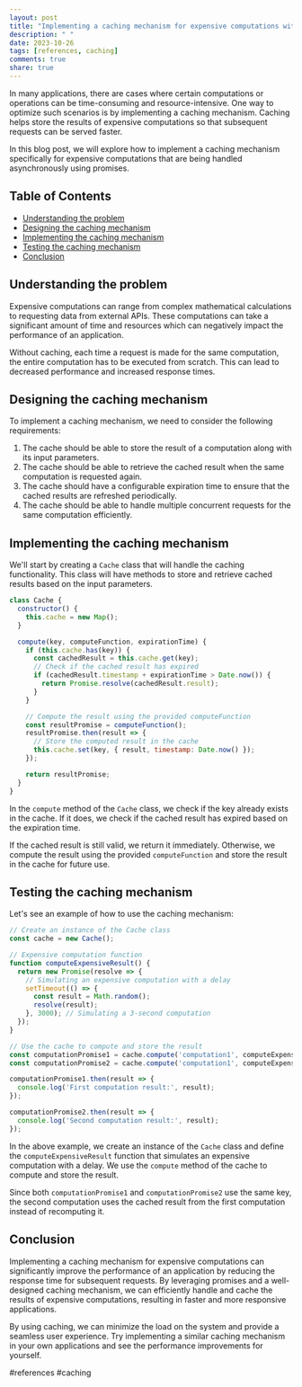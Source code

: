 ```yaml
---
layout: post
title: "Implementing a caching mechanism for expensive computations with promises"
description: " "
date: 2023-10-26
tags: [references, caching]
comments: true
share: true
---
```


In many applications, there are cases where certain computations or operations can be time-consuming and resource-intensive. One way to optimize such scenarios is by implementing a caching mechanism. Caching helps store the results of expensive computations so that subsequent requests can be served faster.

In this blog post, we will explore how to implement a caching mechanism specifically for expensive computations that are being handled asynchronously using promises.

## Table of Contents
- [Understanding the problem](#understanding-the-problem)
- [Designing the caching mechanism](#designing-the-caching-mechanism)
- [Implementing the caching mechanism](#implementing-the-caching-mechanism)
- [Testing the caching mechanism](#testing-the-caching-mechanism)
- [Conclusion](#conclusion)

## Understanding the problem

Expensive computations can range from complex mathematical calculations to requesting data from external APIs. These computations can take a significant amount of time and resources which can negatively impact the performance of an application.

Without caching, each time a request is made for the same computation, the entire computation has to be executed from scratch. This can lead to decreased performance and increased response times.

## Designing the caching mechanism

To implement a caching mechanism, we need to consider the following requirements:

1. The cache should be able to store the result of a computation along with its input parameters.
2. The cache should be able to retrieve the cached result when the same computation is requested again.
3. The cache should have a configurable expiration time to ensure that the cached results are refreshed periodically.
4. The cache should be able to handle multiple concurrent requests for the same computation efficiently.

## Implementing the caching mechanism

We'll start by creating a `Cache` class that will handle the caching functionality. This class will have methods to store and retrieve cached results based on the input parameters.

```javascript
class Cache {
  constructor() {
    this.cache = new Map();
  }

  compute(key, computeFunction, expirationTime) {
    if (this.cache.has(key)) {
      const cachedResult = this.cache.get(key);
      // Check if the cached result has expired
      if (cachedResult.timestamp + expirationTime > Date.now()) {
        return Promise.resolve(cachedResult.result);
      }
    }

    // Compute the result using the provided computeFunction
    const resultPromise = computeFunction();
    resultPromise.then(result => {
      // Store the computed result in the cache
      this.cache.set(key, { result, timestamp: Date.now() });
    });

    return resultPromise;
  }
}
```

In the `compute` method of the `Cache` class, we check if the key already exists in the cache. If it does, we check if the cached result has expired based on the expiration time.

If the cached result is still valid, we return it immediately. Otherwise, we compute the result using the provided `computeFunction` and store the result in the cache for future use.

## Testing the caching mechanism

Let's see an example of how to use the caching mechanism:

```javascript
// Create an instance of the Cache class
const cache = new Cache();

// Expensive computation function
function computeExpensiveResult() {
  return new Promise(resolve => {
    // Simulating an expensive computation with a delay
    setTimeout(() => {
      const result = Math.random();
      resolve(result);
    }, 3000); // Simulating a 3-second computation
  });
}

// Use the cache to compute and store the result
const computationPromise1 = cache.compute('computation1', computeExpensiveResult, 5000);
const computationPromise2 = cache.compute('computation1', computeExpensiveResult, 5000);

computationPromise1.then(result => {
  console.log('First computation result:', result);
});

computationPromise2.then(result => {
  console.log('Second computation result:', result);
});
```

In the above example, we create an instance of the `Cache` class and define the `computeExpensiveResult` function that simulates an expensive computation with a delay. We use the `compute` method of the cache to compute and store the result.

Since both `computationPromise1` and `computationPromise2` use the same key, the second computation uses the cached result from the first computation instead of recomputing it.

## Conclusion

Implementing a caching mechanism for expensive computations can significantly improve the performance of an application by reducing the response time for subsequent requests. By leveraging promises and a well-designed caching mechanism, we can efficiently handle and cache the results of expensive computations, resulting in faster and more responsive applications.

By using caching, we can minimize the load on the system and provide a seamless user experience. Try implementing a similar caching mechanism in your own applications and see the performance improvements for yourself.

#references #caching